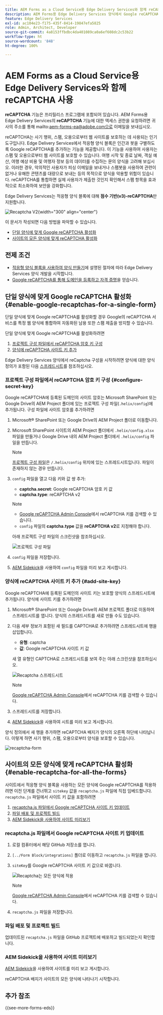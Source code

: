 ```yaml
---
title: AEM Forms as a Cloud Service용 Edge Delivery Services와 함께 reCAPTCHA 사용
description: AEM Forms용 Edge Delivery Services 양식에서 Google reCAPTCHA 사용
feature: Edge Delivery Services
exl-id: ac104e23-f175-435f-8414-19847efa5825
role: Admin, Architect, Developer
source-git-commit: 4a8153ffbdbc4da401089ca0a6ef608dc2c53b22
workflow-type: ht
source-wordcount: '848'
ht-degree: 100%

---
```



# AEM Forms as a Cloud Service용 Edge Delivery Services와 함께 reCAPTCHA 사용

<span> **reCAPTCHA** 기능은 프리릴리스 프로그램에 포함되어 있습니다. AEM Forms용 Edge Delivery Services의 **reCAPTCHA** 기능에 대한 액세스 권한을 요청하려면 귀사의 주소를 통해 mailto:aem-forms-ea@adobe.com으로 이메일을 보내십시오.</span>

reCAPTCHA는 사기 행위, 스팸, 오용으로부터 웹 사이트를 보호하는 데 사용되는 인기 도구입니다. Edge Delivery Services에서 적응형 양식 블록은 인간과 봇을 구별하도록 Google reCAPTCHA를 추가하는 기능을 제공합니다. 이 기능을 사용하여 사용자는 스팸 및 오용으로부터 웹 사이트를 보호할 수 있습니다.
여행 시작 및 종료 날짜, 객실 예산, 여행 예상 비용 및 여행자 정보 등의 데이터를 수집하는 문의 양식을 고려해 보십시오. 이러한 경우, 악의적인 사용자가 피싱 이메일을 보내거나 스팸봇을 사용하여 관련이 없거나 유해한 콘텐츠를 대량으로 보내는 등의 목적으로 양식을 악용할 위험이 있습니다. reCAPTCHA를 통합하면 실제 사용자가 제출한 것인지 확인해서 스팸 항목을 효과적으로 최소화하여 보안을 강화합니다.

<!-- ![Recaptcha Image](/help/edge/docs/forms/assets/recaptcha-image.png){width="300" align="center"} -->

Edge Delivery Services는 적응형 양식 블록에 대해 **점수 기반(v3)-reCAPTCHA**&#x200B;만 지원합니다.

![Recaptcha V2](/help/forms/assets/recaptcha-v2-invisible.png){width="300" align="center"}


이 문서가 작성되면 다음 방법을 파악할 수 있습니다.
* [단일 양식에 맞게 Google reCAPTCHA 활성화](#enable-google-recaptchas-for-a-single-form)
* [사이트의 모든 양식에 맞게 reCAPTCHA 활성화](#enable-recaptcha-for-all-the-forms)

## 전제 조건

* [적응형 양식 블록을 사용하여 양식 만들기](/help/edge/docs/forms/create-forms.md)에 설명된 절차에 따라 Edge Delivery Services 양식 개발을 시작합니다.
* [Google reCAPTCHA를 통해 도메인을 등록하고 자격 증명](https://www.google.com/recaptcha/admin/create)을 얻습니다.

## 단일 양식에 맞게 Google reCAPTCHA 활성화 {#enable-google-recaptchas-for-a-single-form}

단일 양식에 맞게 Google reCAPTCHA를 활성화할 경우 Google의 reCAPTCHA 서비스를 특정 웹 양식에 통합하여 자동화된 남용 또한 스팸 제출을 방지할 수 있습니다.

단일 양식에 맞게 Google reCAPTCHA를 활성화하려면
1. [프로젝트 구성 파일에서 reCAPTCHA 암호 키 구성](#configure-secret-key)
1. [양식에 reCAPTCHA 사이트 키 추가](#add-site-key)

Edge Delivery Services 양식에서 reCaptcha 구성을 시작하려면 양식에 대한 양식 정의가 포함된 다음 [스프레드시트](/help/edge/docs/forms/assets/recaptcha.xlsx)를 참조하십시오.

### 프로젝트 구성 파일에서 reCAPTCHA 암호 키 구성 {#configure-secret-key}

Google reCAPTCHA에 등록된 도메인의 사이트 암호는 Microsoft SharePoint 또는 Google Drive의 AEM Project 폴더에 있는 프로젝트 구성 파일(`.helix/config`)에 추가됩니다. 구성 파일에 사이트 암호를 추가하려면

1. Microsoft® SharePoint 또는 Google Drive의 AEM Project 폴더로 이동합니다.
1. Microsoft SharePoint 사이트의 AEM Project 폴더에서 `.helix/config.xlsx` 파일을 만들거나 Google Drive 내의 AEM Project 폴더에서 `.helix/config` 파일을 만듭니다.

   >[!NOTE]
   >
   > [프로젝트 구성 파일](https://www.aem.live/docs/configuration)은 `/.helix/config` 위치에 있는 스프레드시트입니다. 파일이 존재하지 않는 경우 만듭니다.

1. `config` 파일을 열고 다음 키와 값 쌍 추가:

   * **captcha.secret**: Google reCAPTCHA 암호 키 값
   * **captcha.type**: reCAPTCHA v2

   >[!NOTE]
   >
   >  * [Google reCAPTCHA Admin Console](https://www.google.com/recaptcha/admin)에서 reCAPTCHA 키를 검색할 수 있습니다.
   >  * `config` 파일의 **captcha.type** 값을 **reCAPTCHA v2**&#x200B;로 지정해야 합니다.

   아래 프로젝트 구성 파일의 스크린샷을 참조하십시오.

   ![프로젝트 구성 파일](/help/forms/assets/recaptcha-config-file.png)

1. `config` 파일을 저장합니다.

1. [AEM Sidekick](https://www.aem.live/developer/tutorial#preview-and-publish-your-content)을 사용하여 `config` 파일을 미리 보고 게시합니다.

### 양식에 reCAPTCHA 사이트 키 추가 {#add-site-key}

Google reCAPTCHA에 등록된 도메인의 사이트 키는 보호할 양식의 스프레드시트에 추가됩니다. 양식에 사이트 키를 추가하려면

1. Microsoft® SharePoint 또는 Google Drive의 AEM 프로젝트 폴더로 이동하여 스프레드시트를 엽니다. 양식의 스프레드시트를 새로 만들 수도 있습니다.
1. 다음 세부 정보가 포함된 새 필드를 CAPTCHA로 추가하려면 스프레드시트에 행을 삽입합니다.
   * **유형**: captcha
   * **값**: Google reCAPTCHA 사이트 키 값

   새 열 유형인 CAPTCHA로 스프레드시트를 보여 주는 아래 스크린샷을 참조하십시오.

   ![Recaptcha 스프레드시트](/help/edge/docs/forms/assets/recaptcha-spreadsheet.png)

   >[!NOTE]
   >
   >  [Google reCAPTCHA Admin Console](https://www.google.com/recaptcha/admin)에서 reCAPTCHA 키를 검색할 수 있습니다.

1. 스프레드시트를 저장합니다.
1. [AEM Sidekick](https://www.aem.live/developer/tutorial#preview-and-publish-your-content)을 사용하여 시트를 미리 보고 게시합니다.

양식 정의에서 새 행을 추가하면 reCAPTCHA 배지가 양식의 오른쪽 하단에 나타납니다. 이렇게 하면 사기 행위, 스팸, 오용으로부터 양식을 보호할 수 있습니다.

![recaptcha-form](/help/edge/docs/forms/assets/recaptcha-form.png)

## 사이트의 모든 양식에 맞게 reCAPTCHA 활성화{#enable-recaptcha-for-all-the-forms}

사이트에서 적응형 양식 블록을 사용하는 모든 양식에 Google reCAPTCHA를 적용하려면 이전 단계를 건너뛰고 `sitekey` 값을 `recaptcha.js` 파일에 직접 임베드합니다. `recaptcha.js` 파일에서 사이트 키 값을 포함하려면

1. [recaptcha.js 파일에서 Google reCAPTCHA 사이트 키 업데이트](#1-update-google-recaptcha-site-key-in-recaptchajs-file)
1. [파일 배포 및 프로젝트 빌드](#2-deploy-the-file-and-build-the-project)
1. [AEM Sidekick을 사용하여 사이트 미리보기](#3-preview-the-site-using-the-aem-sidekick)

### recaptcha.js 파일에서 Google reCAPTCHA 사이트 키 업데이트

1. 로컬 컴퓨터에서 해당 GitHub 저장소를 엽니다.
1. `[../Form Block/integrations]` 폴더로 이동하고 `recaptcha.js` 파일을 엽니다.
1. `siteKey`를 Google reCAPTCHA 사이트 키 값으로 바꿉니다.

   ![Recaptcha는 모든 양식에 적용](/help/forms/assets/recaptcha-apply-to-all-forms.png)

   >[!NOTE]
   >
   >  [Google reCAPTCHA Admin Console](https://www.google.com/recaptcha/admin)에서 reCAPTCHA 키를 검색할 수 있습니다.

1. `recaptcha.js` 파일을 저장합니다.

### 파일 배포 및 프로젝트 빌드

업데이트된 `recaptcha.js` 파일을 GitHub 프로젝트에 배포하고 빌드되었는지 확인합니다.

### AEM Sidekick을 사용하여 사이트 미리보기

[AEM Sidekick](https://www.aem.live/developer/tutorial#preview-and-publish-your-content)을 사용하여 사이트를 미리 보고 게시합니다.

reCAPTCHA 배지가 사이트의 모든 양식에 나타나기 시작합니다.

## 추가 참조

{{see-more-forms-eds}}

